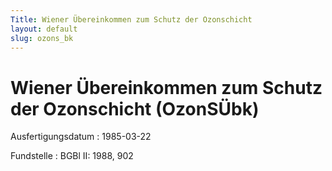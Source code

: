 ```yaml
---
Title: Wiener Übereinkommen zum Schutz der Ozonschicht
layout: default
slug: ozons_bk
---
```


# Wiener Übereinkommen zum Schutz der Ozonschicht (OzonSÜbk)

Ausfertigungsdatum
:   1985-03-22

Fundstelle
:   BGBl II: 1988, 902

